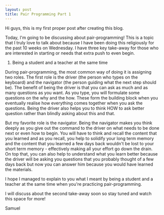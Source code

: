 ```yaml
---
layout: post
title: Pair Programming Part 1
---
```


Hi guys, this is my first proper post after creating this blog.

Today, I'm going to be discussing about pair-programming! This is a topic that I truly love to talk about because I have been doing this religiously for the past 10 weeks on Wednesday. I have three key take-away for those who are interested in starting or needs that extra push to even begin.

1. Being a student and a teacher at the same time

During pair-programming, the most common way of doing it is assigning two roles. The first role is the driver (the person who types on the keyboard) and the navigator (the person guiding what the next step should be). The benefit of being the driver is that you can ask as much and as many questions as you want. As you type, you will formulate some questions on the why and the how. These form the building block when you eventually realise how everything comes together when you ask the questions. Being the driver also helps you to think HOW to ask better question rather than blindly asking about this and that.

But my favorite role is the navigator. Being the navigator makes you think deeply as you give out the command to the driver on what needs to be done next or even how to begin. You will have to think and recall the content that you learned and as you recall, you help to solidify your long term memory and the content that you learned a few days back wouldn't be lost to your short term memory - effectively making all your effort go down the drain. On top that, you can also help to understand what you learn better because the driver will be asking you questions that you probably thought of a few days back but now you can answer him because you would have learned the materials.

I hope I managed to explain to you what I meant by being a student and a teacher at the same time when you're practicing pair-programming.

I will discuss about the second take-away soon so stay tuned and watch this space for more!

Samuel
